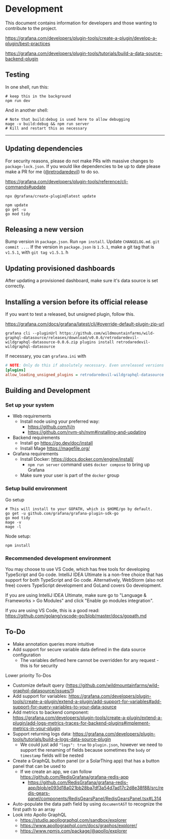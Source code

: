 # Development

This document contains information for developers and those wanting to contribute to the project.

https://grafana.com/developers/plugin-tools/create-a-plugin/develop-a-plugin/best-practices

https://grafana.com/developers/plugin-tools/tutorials/build-a-data-source-backend-plugin

## Testing

In one shell, run this:

```shell
# keep this in the background
npm run dev
```
And in another shell:
```shell
# Note that build:debug is used here to allow debugging
mage -v build:debug && npm run server
# Kill and restart this as necessary
```

---

## Updating dependencies

For security reasons, please do not make PRs with massive changes to `package-lock.json`.
If you would like dependencies to be up to date please make a PR for me ([@retrodaredevil](https://github.com/retrodaredevil)) to do so.

https://grafana.com/developers/plugin-tools/reference/cli-commands#update

```shell
npx @grafana/create-plugin@latest update
```

```shell
npm update
go get -u
go mod tidy
```

## Releasing a new version

Bump version in `package.json`.
Run `npm install`.
Update `CHANGELOG.md`.
`git commit ...`.
If the version in `package.json` is `1.5.1`, make a git tag that is `v1.5.1`,
with `git tag v1.5.1`.
h

## Updating provisioned dashboards

After updating a provisioned dashboard, make sure it's data source is set correctly.

## Installing a version before its official release

If you want to test a released, but unsigned plugin, follow this.

https://grafana.com/docs/grafana/latest/cli/#override-default-plugin-zip-url

```shell
grafana cli --pluginUrl https://github.com/wildmountainfarms/wild-graphql-datasource/releases/download/v0.0.6/retrodaredevil-wildgraphql-datasource-0.0.6.zip plugins install retrodaredevil-wildgraphql-datasource
```

If necessary, you can `grafana.ini` with

```ini
# NOTE: Only do this if absolutely necessary. Even unreleased versions of Wild GraphQL Datasource should not require this
[plugins]
allow_loading_unsigned_plugins = retrodaredevil-wildgraphql-datasource
```

## Building and Development

### Set up your system

* Web requirements
  * Install node using your preferred way:
    * https://github.com/tj/n
    * https://github.com/nvm-sh/nvm#installing-and-updating
* Backend requirements
  * Install go https://go.dev/doc/install
  * Install Mage https://magefile.org/
* Grafana requirements
  * Install Docker: https://docs.docker.com/engine/install/
    * `npm run server` command uses `docker compose` to bring up Grafana
  * Make sure your user is part of the `docker` group


### Setup build environment

Go setup
```shell
# This will install to your GOPATH, which is $HOME/go by default.
go get -u github.com/grafana/grafana-plugin-sdk-go
go mod tidy
mage -v
mage -l
```

Node setup:

```shell
npm install
```

### Recommended development environment

You may choose to use VS Code, which has free tools for developing TypeScript and Go code.
IntelliJ IDEA Ultimate is a non-free choice that has support for both TypeScript and Go code.
Alternatively, WebStorm (also not free) covers TypeScript development and GoLand covers Go development.

If you are using IntelliJ IDEA Ultimate, make sure go to "Language & Frameworks > Go Modules" and click "Enable go modules integration".

If you are using VS Code, this is a good read: https://github.com/golang/vscode-go/blob/master/docs/gopath.md

## To-Do

* Make annotation queries more intuitive
* Add support for secure variable data defined in the data source configuration
  * The variables defined here cannot be overridden for any request - this is for security
  
Lower priority To-Dos

* Customize default query (https://github.com/wildmountainfarms/wild-graphql-datasource/issues/1)
* Add support for variables: https://grafana.com/developers/plugin-tools/create-a-plugin/extend-a-plugin/add-support-for-variables#add-support-for-query-variables-to-your-data-source
* Add metrics to backend component: https://grafana.com/developers/plugin-tools/create-a-plugin/extend-a-plugin/add-logs-metrics-traces-for-backend-plugins#implement-metrics-in-your-plugin
* Support returning logs data: https://grafana.com/developers/plugin-tools/tutorials/build-a-logs-data-source-plugin
  * We could just add `"logs": true` to `plugin.json`, however we need to support the renaming of fields because sometimes the `body` or `timestamp` fields will be nested
* Create a GraphQL button panel (or a SolarThing app) that has a button panel that can be used to
  * If we create an app, we can follow https://github.com/RedisGrafana/grafana-redis-app
    * https://github.com/RedisGrafana/grafana-redis-app/blob/e093d18a021bb28ba7df3a54d7ad17c2d8e38f88/src/redis-gears-panel/components/RedisGearsPanel/RedisGearsPanel.tsx#L314
* Auto-populate the data path field by using `documentAST` to recognize the first path to an array
* Look into Apollo GraphQL
  * https://studio.apollographql.com/sandbox/explorer
  * https://www.apollographql.com/docs/graphos/explorer/
  * https://www.npmjs.com/package/@apollo/explorer
